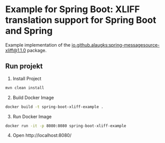 # Example for Spring Boot: XLIFF translation support for Spring Boot and Spring

Example implementation of the [io.github.alaugks:spring-messagesource-xliff@1.1.0](https://github.com/alaugks/spring-xliff-translation) package.

## Run projekt

1. Install Project
```bash
mvn clean install
```

2. Build Docker Image
```bash
docker build -t spring-boot-xliff-example . 
```

3. Run Docker Image
```bash
docker run -it -p 8080:8080 spring-boot-xliff-example
```

4. Open
http://localhost:8080/
